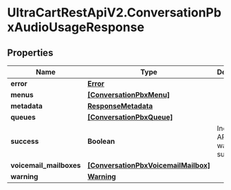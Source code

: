 # UltraCartRestApiV2.ConversationPbxAudioUsageResponse

## Properties

Name | Type | Description | Notes
------------ | ------------- | ------------- | -------------
**error** | [**Error**](Error.md) |  | [optional] 
**menus** | [**[ConversationPbxMenu]**](ConversationPbxMenu.md) |  | [optional] 
**metadata** | [**ResponseMetadata**](ResponseMetadata.md) |  | [optional] 
**queues** | [**[ConversationPbxQueue]**](ConversationPbxQueue.md) |  | [optional] 
**success** | **Boolean** | Indicates if API call was successful | [optional] 
**voicemail_mailboxes** | [**[ConversationPbxVoicemailMailbox]**](ConversationPbxVoicemailMailbox.md) |  | [optional] 
**warning** | [**Warning**](Warning.md) |  | [optional] 


